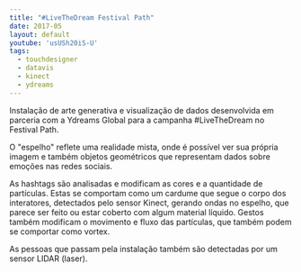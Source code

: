 ```yaml
---
title: "#LiveTheDream Festival Path"
date: 2017-05
layout: default
youtube: 'usUSh20iS-U'
tags:
  - touchdesigner
  - datavis
  - kinect
  - ydreams
---
```


Instalação de arte generativa e visualização de dados desenvolvida em parceria com a Ydreams Global para a campanha #LiveTheDream no Festival Path.

O "espelho" reflete uma realidade mista, onde é possível ver sua própria imagem e também objetos geométricos que representam dados sobre emoções nas redes sociais. 

As hashtags são analisadas e modificam as cores e a quantidade de partículas. Estas se comportam como um cardume que segue o corpo dos interatores, detectados pelo sensor Kinect, gerando ondas no espelho, que parece ser feito ou estar coberto com algum material líquido. Gestos também modificam o movimento e fluxo das partículas, que também podem se comportar como vortex.

As pessoas que passam pela instalação também são detectadas por um sensor LIDAR (laser).

